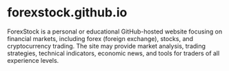 # forexstock.github.io
ForexStock  is a personal or educational GitHub-hosted website focusing on financial markets, including forex (foreign exchange), stocks, and cryptocurrency trading. The site may provide market analysis, trading strategies, technical indicators, economic news, and tools for traders of all experience levels. 
